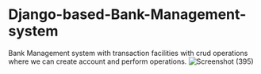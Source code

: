 # Django-based-Bank-Management-system
Bank Management system with transaction facilities with crud operations where we can create account and perform operations.
![Screenshot (395)](https://user-images.githubusercontent.com/105696330/232618494-3bdf0f0d-9b47-4339-86f2-f7485480211a.png)
